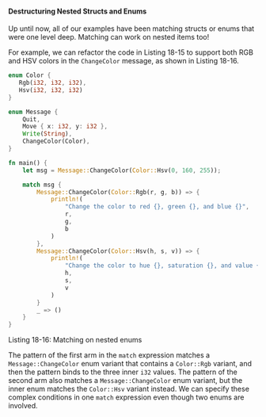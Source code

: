 #### Destructuring Nested Structs and Enums

Up until now, all of our examples have been matching structs or enums that were
one level deep. Matching can work on nested items too!

For example, we can refactor the code in Listing 18-15 to support both RGB and
HSV colors in the `ChangeColor` message, as shown in Listing 18-16.

```rust
enum Color {
   Rgb(i32, i32, i32),
   Hsv(i32, i32, i32)
}

enum Message {
    Quit,
    Move { x: i32, y: i32 },
    Write(String),
    ChangeColor(Color),
}

fn main() {
    let msg = Message::ChangeColor(Color::Hsv(0, 160, 255));

    match msg {
        Message::ChangeColor(Color::Rgb(r, g, b)) => {
            println!(
                "Change the color to red {}, green {}, and blue {}",
                r,
                g,
                b
            )
        },
        Message::ChangeColor(Color::Hsv(h, s, v)) => {
            println!(
                "Change the color to hue {}, saturation {}, and value {}",
                h,
                s,
                v
            )
        }
        _ => ()
    }
}
```

<span class="caption">Listing 18-16: Matching on nested enums</span>

The pattern of the first arm in the `match` expression matches a
`Message::ChangeColor` enum variant that contains a `Color::Rgb` variant, and
then the pattern binds to the three inner `i32` values. The pattern of the
second arm also matches a `Message::ChangeColor` enum variant, but the inner
enum matches the `Color::Hsv` variant instead. We can specify these complex
conditions in one `match` expression even though two enums are involved.